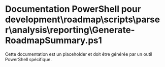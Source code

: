 # Documentation PowerShell pour development\roadmap\scripts\parser\analysis\reporting\Generate-RoadmapSummary.ps1

Cette documentation est un placeholder et doit être générée par un outil PowerShell spécifique.
